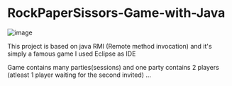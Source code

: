 # RockPaperSissors-Game-with-Java
![image](https://user-images.githubusercontent.com/80764641/185143262-f8c7709d-b211-4fbc-ad16-a435d4414a80.png)

This project is based on java RMI (Remote method invocation) and it's simply a famous game 
I used Eclipse as IDE

Game contains many parties(sessions) and one party contains 2 players (atleast 1 player waiting for the second invited)
...

